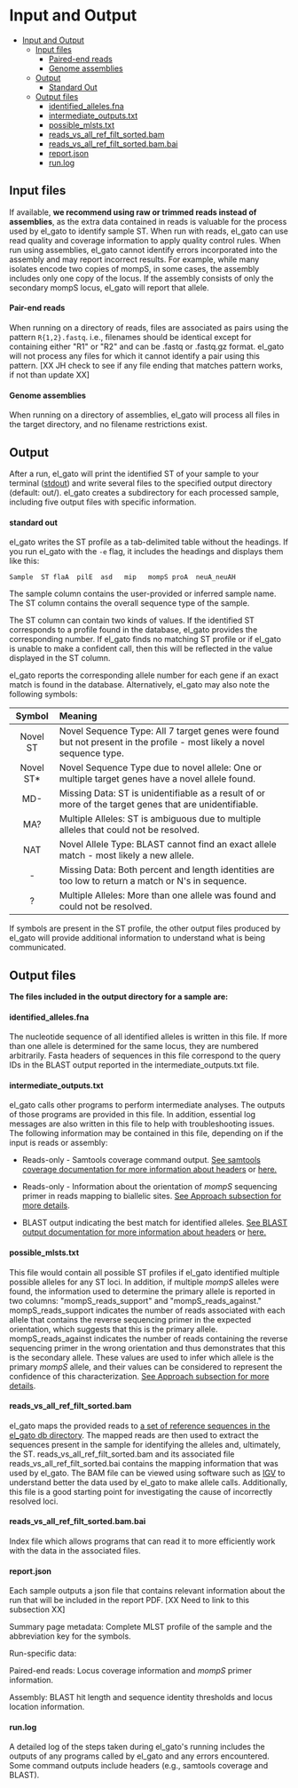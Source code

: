 # Input and Output
* [Input and Output](docs/input_output.md)
   * [Input files](#input-files)
      * [Paired-end reads](#pair-end-reads)
      * [Genome assemblies](#genome-assemblies)      
   * [Output](#output)
      * [Standard Out](#standard-out)
   * [Output files](#output-files)
      * [identified_alleles.fna](#identified_allelesfna)
      * [intermediate_outputs.txt](#intermediate_outputstxt)
      * [possible_mlsts.txt](#possible_mlststxt)
      * [reads_vs_all_ref_filt_sorted.bam](#reads_vs_all_ref_filt_sortedbam)
      * [reads_vs_all_ref_filt_sorted.bam.bai](#reads_vs_all_ref_filt_sortedbambai)
      * [report.json](#reportjson)
      * [run.log](#runlog)
   
## Input files

If available, **we recommend using raw or trimmed reads instead of assemblies**, as the extra data contained in reads is valuable for the process used by el_gato to identify sample ST. When run with reads, el_gato can use read quality and coverage information to apply quality control rules. When run using assemblies, el_gato cannot identify errors incorporated into the assembly and may report incorrect results. For example, while many isolates encode two copies of mompS, in some cases, the assembly includes only one copy of the locus. If the assembly consists of only the secondary mompS locus, el_gato will report that allele.

#### Pair-end reads
When running on a directory of reads, files are associated as pairs using the pattern `R{1,2}.fastq`. i.e., filenames should be identical except for containing either "R1" or "R2" and can be .fastq or .fastq.gz format. el_gato will not process any files for which it cannot identify a pair using this pattern. [XX JH check to see if any file ending that matches pattern works, if not than update XX]

#### Genome assemblies
When running on a directory of assemblies, el_gato will process all files in the target directory, and no filename restrictions exist.

## Output 
After a run, el_gato will print the identified ST of your sample to your terminal ([stdout](#standard-out)) and write several files to the specified output directory (default: out/). el_gato creates a subdirectory for each processed sample, including five output files with specific information.

#### standard out
el_gato writes the ST profile as a tab-delimited table without the headings. If you run el_gato with the `-e` flag, it includes the headings and displays them like this: 

`Sample  ST flaA  pilE  asd   mip   mompS proA  neuA_neuAH`    

 The sample column contains the user-provided or inferred sample name. The ST column contains the overall sequence type of the sample. 

The ST column can contain two kinds of values. If the identified ST corresponds to a profile found in the database, el_gato provides the corresponding number. If el_gato finds no matching ST profile or if el_gato is unable to make a confident call, then this will be reflected in the value displayed in the ST column.

el_gato reports the corresponding allele number for each gene if an exact match is found in the database. Alternatively, el_gato may also note the following symbols:

| Symbol | Meaning |
|:------:|:---------|
| Novel ST      | Novel Sequence Type: All 7 target genes were found but not present in the profile - most likely a novel sequence type. |
| Novel ST*      | Novel Sequence Type due to novel allele: One or multiple target genes have a novel allele found. |
| MD-      | Missing Data: ST is unidentifiable as a result of or more of the target genes that are unidentifiable.  |
| MA?      | Multiple Alleles: ST is ambiguous due to multiple alleles that could not be resolved. |
| NAT    | Novel Allele Type: BLAST cannot find an exact allele match - most likely a new allele. |
| -      | Missing Data: Both percent and length identities are too low to return a match or N's in sequence. |
| ?      | Multiple Alleles: More than one allele was found and could not be resolved. |

If symbols are present in the ST profile, the other output files produced by el_gato will provide additional information to understand what is being communicated.

## Output files

**The files included in the output directory for a sample are:**

#### identified_alleles.fna
The nucleotide sequence of all identified alleles is written in this file. If more than one allele is determined for the same locus, they are numbered arbitrarily. Fasta headers of sequences in this file correspond to the query IDs in the BLAST output reported in the intermediate_outputs.txt file.

#### intermediate_outputs.txt
el_gato calls other programs to perform intermediate analyses. The outputs of those programs are provided in this file. In addition, essential log messages are also written in this file to help with troubleshooting issues. The following information may be contained in this file, depending on if the input is reads or assembly:

* Reads-only - Samtools coverage command output. [See samtools coverage documentation for more information about headers](https://www.htslib.org/doc/samtools-coverage.html) or [here.](headers.md/#samtools-coverage-headers)

* Reads-only - Information about the orientation of *mompS* sequencing primer in reads mapping to biallelic sites. [See Approach subsection for more details](#reads).

* BLAST output indicating the best match for identified alleles. [See BLAST output documentation for more information about headers](https://www.ncbi.nlm.nih.gov/books/NBK279684/table/appendices.T.options_common_to_all_blast/) or [here.](headers.md/#blastn-output-headers)

#### possible_mlsts.txt
This file would contain all possible ST profiles if el_gato identified multiple possible alleles for any ST loci. In addition, if multiple *mompS* alleles were found, the information used to determine the primary allele is reported in two columns: "mompS_reads_support" and "mompS_reads_against." mompS_reads_support indicates the number of reads associated with each allele that contains the reverse sequencing primer in the expected orientation, which suggests that this is the primary allele. mompS_reads_against indicates the number of reads containing the reverse sequencing primer in the wrong orientation and thus demonstrates that this is the secondary allele. These values are used to infer which allele is the primary *mompS* allele, and their values can be considered to represent the confidence of this characterization. [See Approach subsection for more details](XXX).

#### reads_vs_all_ref_filt_sorted.bam 
el_gato maps the provided reads to [a set of reference sequences in the el_gato db directory](https://github.com/appliedbinf/el_gato/blob/main/el_gato/db/ref_gene_regions.fna). The mapped reads are then used to extract the sequences present in the sample for identifying the alleles and, ultimately, the ST. reads_vs_all_ref_filt_sorted.bam and its associated file reads_vs_all_ref_filt_sorted.bai contains the mapping information that was used by el_gato. The BAM file can be viewed using software such as [IGV](https://software.broadinstitute.org/software/igv/) to understand better the data used by el_gato to make allele calls. Additionally, this file is a good starting point for investigating the cause of incorrectly resolved loci.

#### reads_vs_all_ref_filt_sorted.bam.bai 
Index file which allows programs that can read it to more efficiently work with the data in the associated files.

#### report.json
Each sample outputs a json file that contains relevant information about the run that will be included in the report PDF. [XX Need to link to this subsection XX]   

Summary page metadata: Complete MLST profile of the sample and the abbreviation key for the symbols.  

Run-specific data:  

Paired-end reads: Locus coverage information and *mompS* primer information.  

Assembly: BLAST hit length and sequence identity thresholds and locus location information.  

#### run.log
A detailed log of the steps taken during el_gato's running includes the outputs of any programs called by el_gato and any errors encountered. Some command outputs include headers (e.g., samtools coverage and BLAST).

